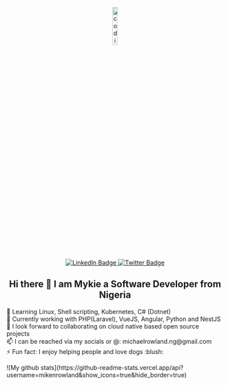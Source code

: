 <!--
**mykie88/mykie88** is a ✨ _special_ ✨ repository because its `README.md` (this file) appears on your GitHub profile.
Here are some ideas to get you started:

- 🔭 I’m currently working on ...
- 🌱 I’m currently learning ...
- 👯 I’m looking to collaborate on ...
- 🤔 I’m looking for help with ...
- 💬 Ask me about ...
- 📫 How to reach me: ...
- 😄 Pronouns: ...
- ⚡ Fun fact: ...
-->
<div id="header" align="center">
  <img src="https://media.giphy.com/media/M9gbBd9nbDrOTu1Mqx/giphy.gif" alt="coding gif" width="15%""/>
  <div id="badges">
  <a href="https://www.linkedin.com/in/michael-rowland-ngwube-04705b226/">
    <img src="https://img.shields.io/badge/LinkedIn-blue?style=for-the-badge&logo=linkedin&logoColor=white" alt="LinkedIn Badge"/>
  </a>
  <!--
  <a href="#">
    <img src="https://img.shields.io/badge/Facebook-red?style=for-the-badge&logo=facebook&logoColor=white" alt="Facebook Badge"/>
  </a>
  -->
  <a href="https://twitter.com/mikenrowland">
    <img src="https://img.shields.io/badge/Twitter-blue?style=for-the-badge&logo=twitter&logoColor=white" alt="Twitter Badge"/>
  </a>
  </div>
  <div>
    <img src="https://komarev.com/ghpvc/?username=mikenrowland&style=flat-square&color=blue" alt=""/>
  </div>
   <h2>Hi there 👋 I am Mykie a Software Developer from Nigeria</h1>
  <div align="left">
    <p>
      🌱 Learning Linux, Shell scripting, Kubernetes, C# (Dotnet)<br>
      🔭 Currently working with PHP(Laravel), VueJS, Angular, Python and NestJS<br>
      👯 I look forward to collaborating on cloud native based open source projects<br>
      📫 I can be reached via my socials or @: michaelrowland.ng@gmail.com<br>
      ⚡ Fun fact: I enjoy helping people and love dogs :blush:
    </p>
  </div>
</div>
  ![My github stats](https://github-readme-stats.vercel.app/api?username=mikenrowland&show_icons=true&hide_border=true)
